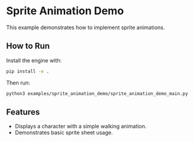 # Sprite Animation Demo

This example demonstrates how to implement sprite animations.

## How to Run

Install the engine with:

```bash
pip install -e .
```

Then run:

```bash
python3 examples/sprite_animation_demo/sprite_animation_demo_main.py
```

## Features

- Displays a character with a simple walking animation.
- Demonstrates basic sprite sheet usage.


